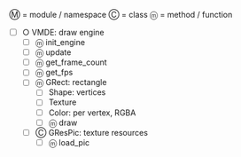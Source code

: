 Ⓜ = module / namespace
Ⓒ = class
ⓜ = method / function

 - [ ] ○ VMDE: draw engine
     - [ ] ⓜ init_engine
     - [ ] ⓜ update
     - [ ] ⓜ get_frame_count
     - [ ] ⓜ get_fps
     - [ ] ⓜ GRect: rectangle
         - [ ] Shape: vertices
         - [ ] Texture
         - [ ] Color: per vertex, RGBA
         - [ ] ⓜ draw
     - [ ] Ⓒ GResPic: texture resources
         - [ ] ⓜ load_pic
